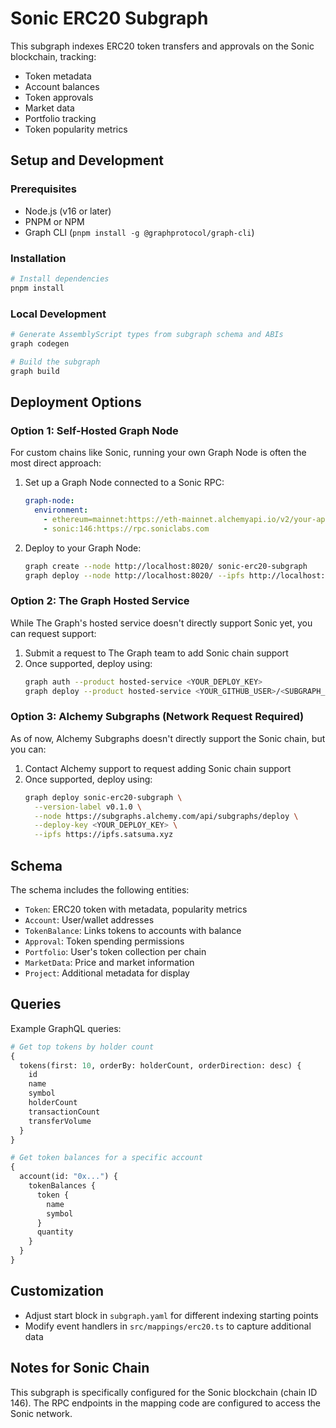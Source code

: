 # Sonic ERC20 Subgraph

This subgraph indexes ERC20 token transfers and approvals on the Sonic blockchain, tracking:
- Token metadata
- Account balances
- Token approvals
- Market data
- Portfolio tracking
- Token popularity metrics

## Setup and Development

### Prerequisites

- Node.js (v16 or later)
- PNPM or NPM
- Graph CLI (`pnpm install -g @graphprotocol/graph-cli`)

### Installation

```bash
# Install dependencies
pnpm install
```

### Local Development

```bash
# Generate AssemblyScript types from subgraph schema and ABIs
graph codegen

# Build the subgraph
graph build
```

## Deployment Options

### Option 1: Self-Hosted Graph Node

For custom chains like Sonic, running your own Graph Node is often the most direct approach:

1. Set up a Graph Node connected to a Sonic RPC:
   ```yaml
   graph-node:
     environment:
       - ethereum=mainnet:https://eth-mainnet.alchemyapi.io/v2/your-api-key
       - sonic:146:https://rpc.soniclabs.com
   ```

2. Deploy to your Graph Node:
   ```bash
   graph create --node http://localhost:8020/ sonic-erc20-subgraph
   graph deploy --node http://localhost:8020/ --ipfs http://localhost:5001 sonic-erc20-subgraph
   ```

### Option 2: The Graph Hosted Service

While The Graph's hosted service doesn't directly support Sonic yet, you can request support:

1. Submit a request to The Graph team to add Sonic chain support
2. Once supported, deploy using:
   ```bash
   graph auth --product hosted-service <YOUR_DEPLOY_KEY>
   graph deploy --product hosted-service <YOUR_GITHUB_USER>/<SUBGRAPH_NAME>
   ```

### Option 3: Alchemy Subgraphs (Network Request Required)

As of now, Alchemy Subgraphs doesn't directly support the Sonic chain, but you can:

1. Contact Alchemy support to request adding Sonic chain support
2. Once supported, deploy using:
   ```bash
   graph deploy sonic-erc20-subgraph \
     --version-label v0.1.0 \
     --node https://subgraphs.alchemy.com/api/subgraphs/deploy \
     --deploy-key <YOUR_DEPLOY_KEY> \
     --ipfs https://ipfs.satsuma.xyz
   ```

## Schema

The schema includes the following entities:
- `Token`: ERC20 token with metadata, popularity metrics
- `Account`: User/wallet addresses
- `TokenBalance`: Links tokens to accounts with balance
- `Approval`: Token spending permissions
- `Portfolio`: User's token collection per chain
- `MarketData`: Price and market information
- `Project`: Additional metadata for display

## Queries

Example GraphQL queries:

```graphql
# Get top tokens by holder count
{
  tokens(first: 10, orderBy: holderCount, orderDirection: desc) {
    id
    name
    symbol
    holderCount
    transactionCount
    transferVolume
  }
}

# Get token balances for a specific account
{
  account(id: "0x...") {
    tokenBalances {
      token {
        name
        symbol
      }
      quantity
    }
  }
}
```

## Customization

- Adjust start block in `subgraph.yaml` for different indexing starting points
- Modify event handlers in `src/mappings/erc20.ts` to capture additional data

## Notes for Sonic Chain

This subgraph is specifically configured for the Sonic blockchain (chain ID 146). The RPC endpoints in the mapping code are configured to access the Sonic network.